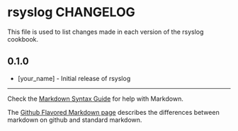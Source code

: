 rsyslog CHANGELOG
=================

This file is used to list changes made in each version of the rsyslog cookbook.

0.1.0
-----
- [your_name] - Initial release of rsyslog

- - -
Check the [Markdown Syntax Guide](http://daringfireball.net/projects/markdown/syntax) for help with Markdown.

The [Github Flavored Markdown page](http://github.github.com/github-flavored-markdown/) describes the differences between markdown on github and standard markdown.
